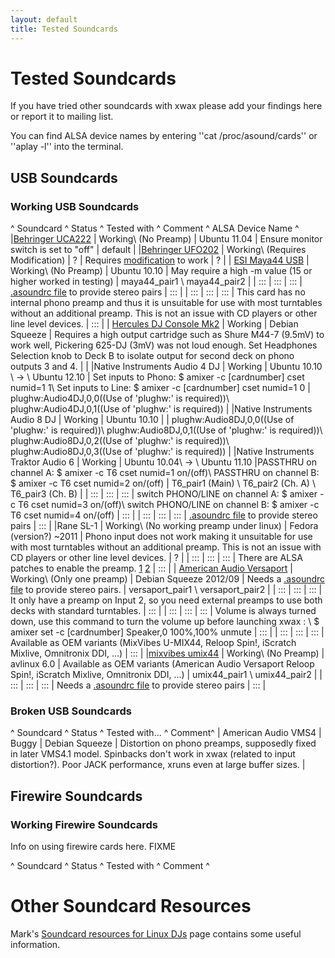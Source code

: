 ```yaml
---
layout: default
title: Tested Soundcards
---
```

# Tested Soundcards

If you have tried other soundcards with xwax please add your findings here or report it to mailing list.

You can find ALSA device names by entering ''cat /proc/asound/cards'' or ''aplay -l'' into the terminal.
## USB Soundcards


### Working USB Soundcards

^ Soundcard ^ Status ^ Tested with ^ Comment ^ ALSA Device Name ^
|[Behringer UCA222](http://www.behringer.com/EN/Products/UCA222.aspx)  | Working\\ (No Preamp)  | Ubuntu 11.04  | Ensure monitor switch is set to "off"  |  default  |
|[Behringer UFO202](http://www.behringer.com/EN/Products/UFO202.aspx)  | Working\\ (Requires Modification)  |  ?  | Requires [modification](http://mixxx.org/forums/viewtopic.php?f=6&t=2438) to work |  ?  |
| [ESI Maya44 USB](http://www.esi-audio.com/products/maya44usb/)  | Working\\ (No Preamp)  | Ubuntu 10.10  | May require a high -m value (15 or higher worked in testing) |  maya44_pair1 \\ maya44_pair2   |
| ::: | ::: | ::: | [.asoundrc file](http://www.pogo.org.uk/~mark/linuxdj/maya44.asoundrc) to provide stereo pairs | ::: |
| ::: | ::: | ::: | This card has no internal phono preamp and thus it is unsuitable for use with most turntables without an additional preamp. This is not an issue with CD players or other line level devices.  | ::: |
| [Hercules DJ Console Mk2](http://www.hercules.com/uk/legacy/bdd/p/12/dj-console-mk2-virtualdj-djc-ed/) | Working | Debian Squeeze | Requires a high output cartridge such as Shure M44-7 (9.5mV) to work well, Pickering 625-DJ (3mV) was not loud enough. Set Headphones Selection knob to Deck B to isolate output for second deck on phono outputs 3 and 4. | |
|Native Instruments Audio 4 DJ  | Working  | Ubuntu 10.10 \\  ->  \\ Ubuntu 12.10   | Set inputs to Phono: $ amixer -c [cardnumber] cset numid=1 1\\ Set inputs to Line: $ amixer -c [cardnumber] cset numid=1 0   |  plughw:Audio4DJ,0,0((Use of 'plughw:' is required))\\ plughw:Audio4DJ,0,1((Use of 'plughw:' is required))  |
|Native Instruments Audio 8 DJ  | Working  | Ubuntu 10.10  | |  plughw:Audio8DJ,0,0((Use of 'plughw:' is required))\\ plughw:Audio8DJ,0,1((Use of 'plughw:' is required))\\ plughw:Audio8DJ,0,2((Use of 'plughw:' is required))\\  plughw:Audio8DJ,0,3((Use of 'plughw:' is required))  |
|Native Instruments Traktor Audio 6  | Working  | Ubuntu 10.04\\  ->  \\  Ubuntu 11.10  |PASSTHRU on channel A: $ amixer -c T6 cset numid=1 on/(off)\\ PASSTHRU on channel B: $ amixer -c T6 cset numid=2 on/(off) |  T6_pair1 (Main) \\ T6_pair2 (Ch. A) \\ T6_pair3 (Ch. B)    |
|  :::  |  :::  |  :::  | switch PHONO/LINE on channel A: $ amixer -c T6 cset numid=3 on/(off)\\ switch PHONO/LINE on channel B: $ amixer -c T6 cset numid=4 on/(off) |  :::  |
|  :::  |  :::  |  :::  | [.asoundrc file](http://www.pogo.org.uk/~mark/linuxdj/t6.asoundrc) to provide stereo pairs |  :::  |
|Rane SL-1  | Working\\ (No working preamp under linux)  | Fedora (version?) ~2011  | Phono input does not work making it unsuitable for use with most turntables without an additional preamp. This is not an issue with CD players or other line level devices.  |  ?  |
| ::: | ::: | ::: | There are ALSA patches to enable the preamp. [1](http://mailman.alsa-project.org/pipermail/alsa-devel/2009-January/013856.html) [2](http://mailman.alsa-project.org/pipermail/alsa-devel/2009-August/020784.html) | ::: |
| [American Audio Versaport](http://www.adjaudio.com/ProductDetails.aspx?ItemNumber=1374)  | Working\\ (Only one preamp)  | Debian Squeeze 2012/09  | Needs a [.asoundrc file](americanaudio_versaport_asoundrc_file) to provide stereo pairs. |  versaport_pair1  \\ versaport_pair2   |
| ::: | ::: | ::: | It only have a preamp on Input 2, so you need external preamps to use both decks with standard turntables. | ::: |
| ::: | ::: | ::: | Volume is always turned down, use this command to turn the volume up before launching xwax : \\ $ amixer set -c [cardnumber] Speaker,0 100%,100% unmute | ::: |
| ::: | ::: | ::: | Available as OEM variants (MixVibes U-MIX44, Reloop Spin!, iScratch Mixlive, Omnitronix DDI, ...) | ::: |
|[mixvibes umix44](http://www.mixvibes.com/content/products/u-mix44)  | Working\\ (No Preamp)  | avlinux 6.0  | Available as OEM variants (American Audio Versaport Reloop Spin!, iScratch Mixlive, Omnitronix DDI, ...) |  umix44_pair1  \\ umix44_pair2   |
| ::: | ::: | ::: | Needs a [.asoundrc file](mixvibes_umix44_asoundrc_file) to provide stereo pairs | ::: |


### Broken USB Soundcards

^ Soundcard ^ Status ^ Tested with... ^ Comment^
| American Audio VMS4 | Buggy | Debian Squeeze | Distortion on phono preamps, supposedly fixed in later VMS4.1 model. Spinbacks don't work in xwax (related to input distortion?). Poor JACK performance, xruns even at large buffer sizes. |

## Firewire Soundcards

### Working Firewire Soundcards ##

Info on using firewire cards here. FIXME

^ Soundcard ^ Status ^ Tested with ^ Comment ^


# Other Soundcard Resources

Mark's [Soundcard resources for Linux DJs](http://www.pogo.org.uk/~mark/linuxdj/) page contains some useful information.
